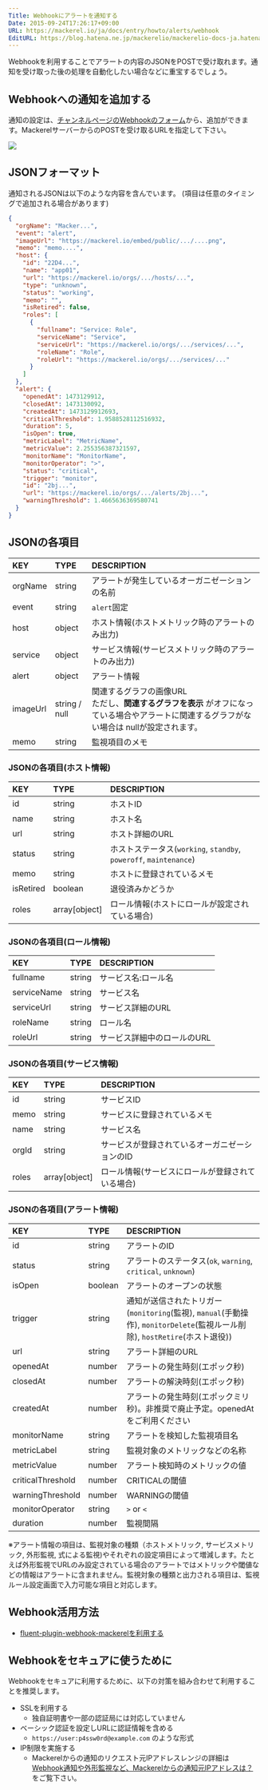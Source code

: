 ```yaml
---
Title: Webhookにアラートを通知する
Date: 2015-09-24T17:26:17+09:00
URL: https://mackerel.io/ja/docs/entry/howto/alerts/webhook
EditURL: https://blog.hatena.ne.jp/mackerelio/mackerelio-docs-ja.hatenablog.mackerel.io/atom/entry/6653458415122476525
---
```


Webhookを利用することでアラートの内容のJSONをPOSTで受け取れます。通知を受け取った後の処理を自動化したい場合などに重宝するでしょう。

## Webhookへの通知を追加する

通知の設定は、[チャンネルページのWebhookのフォーム](https://mackerel.io/my/channels/-/create#webhook)から、追加ができます。MackerelサーバーからのPOSTを受け取るURLを指定して下さい。

![](https://cdn-ak.f.st-hatena.com/images/fotolife/m/mackerelio/20150924/20150924174417.png)

## JSONフォーマット

通知されるJSONは以下のような内容を含んでいます。
(項目は任意のタイミングで追加される場合があります)

```json
{
  "orgName": "Macker...",
  "event": "alert",
  "imageUrl": "https://mackerel.io/embed/public/.../....png",
  "memo": "memo....",
  "host": {
    "id": "22D4...",
    "name": "app01",
    "url": "https://mackerel.io/orgs/.../hosts/...",
    "type": "unknown",
    "status": "working",
    "memo": "",
    "isRetired": false,
    "roles": [
      {
        "fullname": "Service: Role",
        "serviceName": "Service",
        "serviceUrl": "https://mackerel.io/orgs/.../services/...",
        "roleName": "Role",
        "roleUrl": "https://mackerel.io/orgs/.../services/..."
      }
    ]
  },
  "alert": {
    "openedAt": 1473129912,
    "closedAt": 1473130092,
    "createdAt": 1473129912693, 
    "criticalThreshold": 1.9588528112516932, 
    "duration": 5, 
    "isOpen": true, 
    "metricLabel": "MetricName", 
    "metricValue": 2.255356387321597, 
    "monitorName": "MonitorName", 
    "monitorOperator": ">", 
    "status": "critical", 
    "trigger": "monitor", 
    "id": "2bj...",
    "url": "https://mackerel.io/orgs/.../alerts/2bj...",
    "warningThreshold": 1.4665636369580741
  }
}
```

## JSONの各項目

|KEY|TYPE|DESCRIPTION|
|:--|:--|:-|
|orgName|string|アラートが発生しているオーガニゼーションの名前|
|event|string|`alert`固定|
|host|object|ホスト情報(ホストメトリック時のアラートのみ出力)|
|service|object|サービス情報(サービスメトリック時のアラートのみ出力)
|alert|object|アラート情報|
|imageUrl|string / null|関連するグラフの画像URL<br />ただし、**関連するグラフを表示** がオフになっている場合やアラートに関連するグラフがない場合は nullが設定されます。|
|memo|string|監視項目のメモ|

### JSONの各項目(ホスト情報)

|KEY|TYPE|DESCRIPTION|
|:--|:--|:-|
|id|string|ホストID|
|name|string|ホスト名|
|url|string|ホスト詳細のURL|
|status|string|ホストステータス(`working`, `standby`, `poweroff`, `maintenance`)|
|memo|string|ホストに登録されているメモ|
|isRetired|boolean|退役済みかどうか|
|roles|array[object]|ロール情報(ホストにロールが設定されている場合)|

### JSONの各項目(ロール情報)

|KEY|TYPE|DESCRIPTION|
|:--|:--|:-|
|fullname|string|サービス名:ロール名|
|serviceName|string|サービス名
|serviceUrl|string|サービス詳細のURL|
|roleName|string|ロール名|
|roleUrl|string|サービス詳細中のロールのURL|

### JSONの各項目(サービス情報)

|KEY|TYPE|DESCRIPTION|
|:--|:--|:-|
|id|string|サービスID|
|memo|string|サービスに登録されているメモ|
|name|string|サービス名|
|orgId|string|サービスが登録されているオーガニゼーションのID|
|roles|array[object]|ロール情報(サービスにロールが登録されている場合)|

### JSONの各項目(アラート情報)

|KEY|TYPE|DESCRIPTION|
|:--|:--|:-|
|id|string|アラートのID|
|status|string|アラートのステータス(`ok`, `warning`, `critical`, `unknown`)|
|isOpen|boolean|アラートのオープンの状態|
|trigger|string|通知が送信されたトリガー(`monitoring`(監視), `manual`(手動操作), `monitorDelete`(監視ルール削除), `hostRetire`(ホスト退役))|
|url|string|アラート詳細のURL|
|openedAt|number|アラートの発生時刻(エポック秒)|
|closedAt|number|アラートの解決時刻(エポック秒)|
|createdAt|number|アラートの発生時刻(エポックミリ秒)。非推奨で廃止予定。openedAtをご利用ください|
|monitorName|string|アラートを検知した監視項目名|
|metricLabel|string|監視対象のメトリックなどの名称|
|metricValue|number|アラート検知時のメトリックの値|
|criticalThreshold|number|CRITICALの閾値|
|warningThreshold|number|WARNINGの閾値|
|monitorOperator|string|`>` or `<`|
|duration|number|監視間隔|

※アラート情報の項目は、監視対象の種類（ホストメトリック, サービスメトリック, 外形監視, 式による監視)やそれぞれの設定項目によって増減します。たとえば外形監視でURLのみ設定されている場合のアラートではメトリックや閾値などの情報はアラートに含まれません。監視対象の種類と出力される項目は、監視ルール設定画面で入力可能な項目と対応します。

## Webhook活用方法

- [fluent-plugin-webhook-mackerelを利用する](https://mackerel.io/ja/docs/entry/advanced/fluent-plugin-webhook-mackerel)

## Webhookをセキュアに使うために

Webhookをセキュアに利用するために、以下の対策を組み合わせて利用することを推奨します。

- SSLを利用する
  - 独自証明書や一部の認証局には対応していません
- ベーシック認証を設定しURLに認証情報を含める
  - `https://user:p4ssw0rd@example.com` のような形式
- IP制限を実施する
  - Mackerelからの通知のリクエスト元IPアドレスレンジの詳細は[Webhook通知や外形監視など、Mackerelからの通知元IPアドレスは？](https://support.mackerel.io/hc/ja/articles/360039701332-Webhook%E9%80%9A%E7%9F%A5%E3%82%84%E5%A4%96%E5%BD%A2%E7%9B%A3%E8%A6%96%E3%81%AA%E3%81%A9-Mackerel%E3%81%8B%E3%82%89%E3%81%AE%E9%80%9A%E7%9F%A5%E5%85%83IP%E3%82%A2%E3%83%89%E3%83%AC%E3%82%B9%E3%81%AF-)をご覧下さい。
